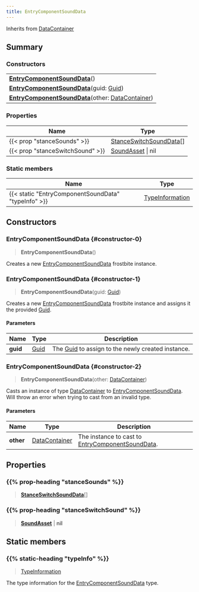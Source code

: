 ```yaml
---
title: EntryComponentSoundData
---
```


Inherits from 
[DataContainer](/vext/ref/shared/class/datacontainer)

## Summary
### Constructors
| |
| ----------- |
| **[EntryComponentSoundData](#constructor-0)**() |
| **[EntryComponentSoundData](#constructor-1)**(guid: [Guid](/vext/ref/shared/class/guid)) |
| **[EntryComponentSoundData](#constructor-2)**(other: [DataContainer](/vext/ref/shared/class/datacontainer)) |

### Properties
| Name | Type |
| ---- | ---- |
| {{< prop "stanceSounds" >}} | [StanceSwitchSoundData](/vext/ref/fb/stanceswitchsounddata)[] |
| {{< prop "stanceSwitchSound" >}} | [SoundAsset](/vext/ref/fb/soundasset) \| nil |

### Static members
| Name | Type |
| ---- | ---- |
| {{< static "EntryComponentSoundData" "typeInfo" >}} | [TypeInformation](/vext/ref/shared/class/typeinformation) |

## Constructors
### EntryComponentSoundData {#constructor-0}
> **EntryComponentSoundData**()

Creates a new [EntryComponentSoundData](/vext/ref/fb/entrycomponentsounddata) frostbite instance.

### EntryComponentSoundData {#constructor-1}
> **EntryComponentSoundData**(guid: [Guid](/vext/ref/shared/class/guid))

Creates a new [EntryComponentSoundData](/vext/ref/fb/entrycomponentsounddata) frostbite instance and assigns it the provided [Guid](/vext/ref/shared/class/guid).

#### Parameters
| Name | Type | Description |
| ---- | ---- | ----------- |
| **guid** | [Guid](/vext/ref/shared/class/guid) | The [Guid](/vext/ref/shared/class/guid) to assign to the newly created instance. |

### EntryComponentSoundData {#constructor-2}
> **EntryComponentSoundData**(other: [DataContainer](/vext/ref/shared/class/datacontainer))

Casts an instance of type [DataContainer](/vext/ref/shared/class/datacontainer) to [EntryComponentSoundData](/vext/ref/fb/entrycomponentsounddata). Will throw an error when trying to cast from an invalid type.

#### Parameters
| Name | Type | Description |
| ---- | ---- | ----------- |
| **other** | [DataContainer](/vext/ref/shared/class/datacontainer) | The instance to cast to [EntryComponentSoundData](/vext/ref/fb/entrycomponentsounddata). |

## Properties
### {{% prop-heading "stanceSounds" %}}
> **[StanceSwitchSoundData](/vext/ref/fb/stanceswitchsounddata)**[]

### {{% prop-heading "stanceSwitchSound" %}}
> **[SoundAsset](/vext/ref/fb/soundasset)** | **nil**

## Static members
### {{% static-heading "typeInfo" %}}
> [TypeInformation](/vext/ref/shared/class/typeinformation)

The type information for the [EntryComponentSoundData](/vext/ref/fb/entrycomponentsounddata) type.

